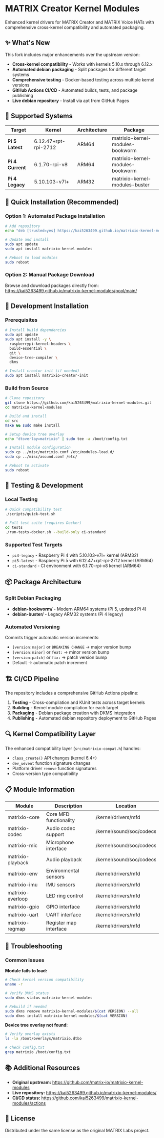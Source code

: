 # MATRIX Creator Kernel Modules

Enhanced kernel drivers for MATRIX Creator and MATRIX Voice HATs with comprehensive cross-kernel compatibility and automated packaging.

## ✨ What's New

This fork includes major enhancements over the upstream version:

- **Cross-kernel compatibility** - Works with kernels 5.10.x through 6.12.x
- **Automated debian packaging** - Split packages for different target systems  
- **Comprehensive testing** - Docker-based testing across multiple kernel versions
- **GitHub Actions CI/CD** - Automated builds, tests, and package publishing
- **Live debian repository** - Install via apt from GitHub Pages

## 🎯 Supported Systems

| Target | Kernel | Architecture | Package |
|--------|--------|--------------|---------|
| **Pi 5 Latest** | 6.12.47+rpt-rpi-2712 | ARM64 | matrixio-kernel-modules-bookworm |
| **Pi 4 Current** | 6.1.70-rpi-v8 | ARM64 | matrixio-kernel-modules-bookworm |
| **Pi 4 Legacy** | 5.10.103-v7l+ | ARM32 | matrixio-kernel-modules-buster |

## 🚀 Quick Installation (Recommended)

### Option 1: Automated Package Installation

```bash
# Add repository
echo "deb [trusted=yes] https://kai5263499.github.io/matrixio-kernel-modules/ stable main" | sudo tee /etc/apt/sources.list.d/matrixio.list

# Update and install
sudo apt update
sudo apt install matrixio-kernel-modules

# Reboot to load modules
sudo reboot
```

### Option 2: Manual Package Download

Browse and download packages directly from: https://kai5263499.github.io/matrixio-kernel-modules/pool/main/

## 🔧 Development Installation

### Prerequisites

```bash
# Install build dependencies
sudo apt update
sudo apt install -y \
  raspberrypi-kernel-headers \
  build-essential \
  git \
  device-tree-compiler \
  dkms

# Install creator init (if needed)
sudo apt install matrixio-creator-init
```

### Build from Source

```bash
# Clone repository
git clone https://github.com/kai5263499/matrixio-kernel-modules.git
cd matrixio-kernel-modules

# Build and install
cd src
make && sudo make install

# Setup device tree overlay
echo "dtoverlay=matrixio" | sudo tee -a /boot/config.txt

# Install module configuration
sudo cp ../misc/matrixio.conf /etc/modules-load.d/
sudo cp ../misc/asound.conf /etc/

# Reboot to activate
sudo reboot
```

## 🧪 Testing & Development

### Local Testing

```bash
# Quick compatibility test
./scripts/quick-test.sh

# Full test suite (requires Docker)
cd tests
./run-tests-docker.sh --build-only ci-standard
```

### Supported Test Targets

- `pi4-legacy` - Raspberry Pi 4 with 5.10.103-v7l+ kernel (ARM32)
- `pi5-latest` - Raspberry Pi 5 with 6.12.47+rpt-rpi-2712 kernel (ARM64)  
- `ci-standard` - CI environment with 6.1.70-rpi-v8 kernel (ARM64)

## 📦 Package Architecture

### Split Debian Packaging

- **debian-bookworm/** - Modern ARM64 systems (Pi 5, updated Pi 4)
- **debian-buster/** - Legacy ARM32 systems (Pi 4 legacy)

### Automated Versioning

Commits trigger automatic version increments:
- `[version:major]` or `BREAKING CHANGE` → major version bump
- `[version:minor]` or `feat:` → minor version bump  
- `[version:patch]` or `fix:` → patch version bump
- Default → automatic patch increment

## 🏗️ CI/CD Pipeline

The repository includes a comprehensive GitHub Actions pipeline:

1. **Testing** - Cross-compilation and KUnit tests across target kernels
2. **Building** - Kernel module compilation for each target
3. **Packaging** - Debian package creation with DKMS integration
4. **Publishing** - Automated debian repository deployment to GitHub Pages

## 🔍 Kernel Compatibility Layer

The enhanced compatibility layer (`src/matrixio-compat.h`) handles:

- `class_create()` API changes (kernel 6.4+)
- `dev_uevent` function signature changes  
- Platform driver `remove` function signatures
- Cross-version type compatibility

## 📋 Module Information

| Module | Description | Location |
|--------|-------------|----------|
| matrixio-core | Core MFD functionality | /kernel/drivers/mfd |
| matrixio-codec | Audio codec support | /kernel/sound/soc/codecs |
| matrixio-mic | Microphone interface | /kernel/sound/soc/codecs |
| matrixio-playback | Audio playback | /kernel/sound/soc/codecs |
| matrixio-env | Environmental sensors | /kernel/drivers/mfd |
| matrixio-imu | IMU sensors | /kernel/drivers/mfd |
| matrixio-everloop | LED ring control | /kernel/drivers/mfd |
| matrixio-gpio | GPIO interface | /kernel/drivers/mfd |
| matrixio-uart | UART interface | /kernel/drivers/mfd |
| matrixio-regmap | Register map interface | /kernel/drivers/mfd |

## 🐛 Troubleshooting

### Common Issues

**Module fails to load:**
```bash
# Check kernel version compatibility
uname -r

# Verify DKMS status  
sudo dkms status matrixio-kernel-modules

# Rebuild if needed
sudo dkms remove matrixio-kernel-modules/$(cat VERSION) --all
sudo dkms install matrixio-kernel-modules/$(cat VERSION)
```

**Device tree overlay not found:**
```bash
# Verify overlay exists
ls -la /boot/overlays/matrixio.dtbo

# Check config.txt
grep matrixio /boot/config.txt
```

## 📚 Additional Resources

- **Original upstream:** https://github.com/matrix-io/matrixio-kernel-modules
- **Live repository:** https://kai5263499.github.io/matrixio-kernel-modules/
- **CI/CD status:** https://github.com/kai5263499/matrixio-kernel-modules/actions

## 📄 License

Distributed under the same license as the original MATRIX Labs project.
